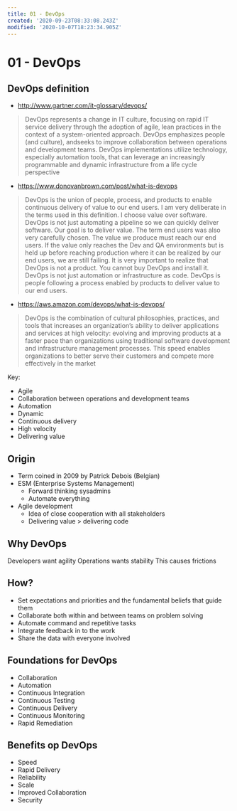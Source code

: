 ```yaml
---
title: 01 - DevOps
created: '2020-09-23T08:33:08.243Z'
modified: '2020-10-07T18:23:34.905Z'
---
```


# 01 - DevOps

## DevOps definition
- http://www.gartner.com/it-glossary/devops/
> DevOps represents a change in IT culture, focusing on rapid IT service delivery through the adoption of agile, lean practices in the context of a system-oriented approach. DevOps emphasizes people (and culture), andseeks to improve collaboration between operations and development teams. DevOps implementations utilize technology, especially automation tools, that can leverage an increasingly programmable and dynamic infrastructure from a life cycle perspective
- https://www.donovanbrown.com/post/what-is-devops
> DevOps is the union of people, process, and products to enable continuous delivery of value to our end users.
I am very deliberate in the terms used in this definition. I choose value over software.  DevOps is not just automating a pipeline so we can quickly deliver software. Our goal is to deliver value.  The term end users was also very carefully chosen.  The value we produce must reach our end users.  If the value only reaches the Dev and QA environments but is held up before reaching production where it can be realized by our end users, we are still failing.
It is very important to realize that DevOps is not a product.  You cannot buy DevOps and install it.  DevOps is not just automation or infrastructure as code.  DevOps is people following a process enabled by products to deliver value to our end users.
- https://aws.amazon.com/devops/what-is-devops/
> DevOps is the combination of cultural philosophies, practices, and tools that increases an organization’s ability to deliver applications and services at high velocity: evolving and improving products at a faster pace than organizations using traditional software development and infrastructure management processes. This speed enables organizations to better serve their customers and compete more effectively in the market

Key:
- Agile
- Collaboration between operations and development teams
- Automation
- Dynamic
- Continuous delivery
- High velocity
- Delivering value

## Origin
- Term coined in 2009 by Patrick Debois (Belgian)
- ESM (Enterprise Systems Management)
  - Forward thinking sysadmins
  - Automate everything
- Agile development
  - Idea of close cooperation with all stakeholders
  - Delivering value > delivering code

## Why DevOps
Developers want agility
Operations wants stability
This causes frictions

## How?
- Set expectations and priorities and the fundamental beliefs that guide them
- Collaborate both within and between teams on problem solving
- Automate command and repetitive tasks
- Integrate feedback in to the work
- Share the data with everyone involved

## Foundations for DevOps
- Collaboration
- Automation
- Continuous Integration
- Continuous Testing
- Continuous Delivery
- Continuous Monitoring
- Rapid Remediation

## Benefits op DevOps
- Speed
- Rapid Delivery
- Reliability
- Scale
- Improved Collaboration
- Security
